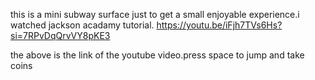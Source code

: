this is a mini subway surface just to get a small enjoyable experience.i watched jackson acadamy tutorial.
https://youtu.be/iFjh7TVs6Hs?si=7RPvDqQrvVY8pKE3

the above is the link of the youtube video.press space to jump and take coins
